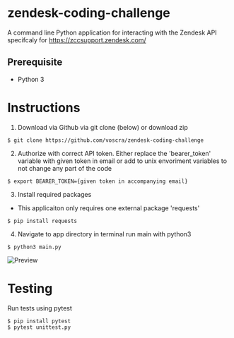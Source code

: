 # zendesk-coding-challenge
A command line Python application for interacting with the Zendesk API specifcaly for https://zccsupport.zendesk.com/ 

## Prerequisite
- Python 3


# Instructions 

1. Download via Github via git clone (below) or download zip


```
$ git clone https://github.com/voscra/zendesk-coding-challenge
```

2. Authorize with correct API token. Either replace the 'bearer_token' variable with given token in email or add to unix envoriment variables to not change any part of the code

```
$ export BEARER_TOKEN={given token in accompanying email}
```

3. Install required packages
- This applicaiton only requires one external package 'requests'

```
$ pip install requests
```
4. Navigate to app directory in terminal run main with python3

```
$ python3 main.py
```

![Preview](https://i.imgur.com/HxY6nKp.png)

# Testing

Run tests using pytest

```
$ pip install pytest
$ pytest unittest.py
```
